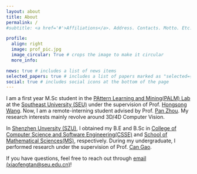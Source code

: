 ```yaml
---
layout: about
title: About
permalink: /
#subtitle: <a href='#'>Affiliations</a>. Address. Contacts. Motto. Etc.

profile:
  align: right
  image: prof_pic.jpg
  image_circular: True # crops the image to make it circular
  more_info:

news: true # includes a list of news items
selected_papers: true # includes a list of papers marked as "selected={true}"
social: true # includes social icons at the bottom of the page
---
```


I am a first year M.Sc student in the [PAttern Learning and Mining(PALM) Lab](https://palm.seu.edu.cn/) at the [Southeast University (SEU)](https://www.seu.edu.cn/english/) under the supervision of Prof. [Hongsong Wang](https://cse.seu.edu.cn/2022/0908/c23024a419407/page.htm). Now, I am a remote-interning student advised by Prof. [Pan Zhou](https://panzhous.github.io/). My research interests mainly revolve around 3D/4D Computer Vision. 

In [Shenzhen Unversity (SZU)](https://en.szu.edu.cn/), I obtained my B.E and B.Sc in [College of Computer Science and Software Engineering(CSSE)](https://csse.szu.edu.cn/) and [School of Mathematical Sciences(MS)](https://math.szu.edu.cn/), respectively. During my undergraduate, I performed research under the supervision of Prof. [Can Gao](https://csse.szu.edu.cn/pages/user/index?id=953).

If you have questions, feel free to reach out through [email (xiaofengtan@seu.edu.cn)](xiaofengtan@seu.edu.cn)!

